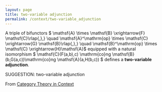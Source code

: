 ```yaml
---
layout: page
title: two-variable adjunction
permalink: /context/two-variable_adjunction
---
```


A triple of bifunctors
$ \mathsf{A} \times \mathsf{B} \xrightarrow{F} \mathsf{C}\rlap{,},} \quad \mathsf{A}^\mathrm{op} \times \mathsf{C} \xrightarrow{G} \mathsf{B}\rlap{,},} \quad \mathsf{B}^\mathrm{op} \times \mathsf{C} \xrightarrow{H}\mathsf{A}$ equipped with a natural isomorphism $  \mathsf{C}(F(a,b),c) \mathrm{co}ng \mathsf{B}(b,G(a,c))\mathrm{co}ng \mathsf{A}(a,H(b,c)) $ defines a **two-variable adjunction**.


SUGGESTION: two-variable adjunction

From [Category Theory in Context](https://mathgloss.github.io/MathGloss/context.html)